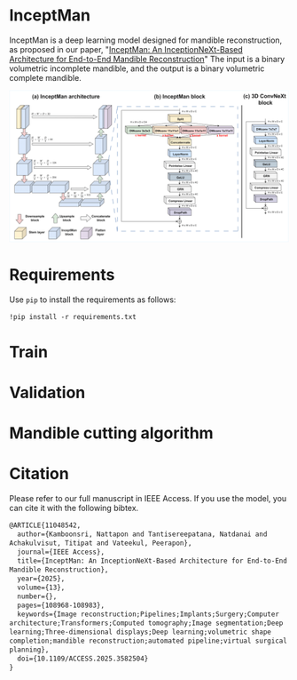 # InceptMan

InceptMan is a deep learning model designed for mandible reconstruction, as proposed in our paper, "[InceptMan: An InceptionNeXt-Based Architecture for End-to-End Mandible Reconstruction](https://ieeexplore.ieee.org/document/11048542)" The input is a binary volumetric incomplete mandible, and the output is a binary volumetric complete mandible.

![alt text](https://github.com/oxygen-ii/InceptMan/blob/main/image/model.png?raw=true)

# Requirements

Use `pip` to install the requirements as follows:
```
!pip install -r requirements.txt
```

# Train

# Validation

# Mandible cutting algorithm

# Citation

Please refer to our full manuscript in IEEE Access. If you use the model, you can cite it with the following bibtex.

```
@ARTICLE{11048542,
  author={Kamboonsri, Nattapon and Tantisereepatana, Natdanai and Achakulvisut, Titipat and Vateekul, Peerapon},
  journal={IEEE Access}, 
  title={InceptMan: An InceptionNeXt-Based Architecture for End-to-End Mandible Reconstruction}, 
  year={2025},
  volume={13},
  number={},
  pages={108968-108983},
  keywords={Image reconstruction;Pipelines;Implants;Surgery;Computer architecture;Transformers;Computed tomography;Image segmentation;Deep learning;Three-dimensional displays;Deep learning;volumetric shape completion;mandible reconstruction;automated pipeline;virtual surgical planning},
  doi={10.1109/ACCESS.2025.3582504}
}
```
